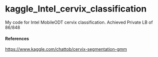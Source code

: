 # kaggle_Intel_cervix_classification
My code for Intel MobileODT cervix classification. Achieved Private LB of 86/848
#### References
https://www.kaggle.com/chattob/cervix-segmentation-gmm

